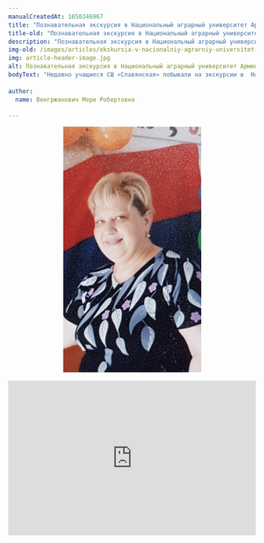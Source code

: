```yaml
---
manualCreatedAt: 1650346967
title: "Познавательная экскурсия в Национальный аграрный университет Армении" 
title-old: "Познавательная экскурсия в Национальный аграрный университет Армении"
description: "Познавательная экскурсия в Национальный аграрный университет Армении"
img-old: /images/articles/ekskursia-v-nacionalniy-agrarniy-universitet-armenii/content/1.jpg
img: article-header-image.jpg
alt: Познавательная экскурсия в Национальный аграрный университет Армении
bodyText: "Недавно учащиеся СШ «Славянская» побывали на экскурсии в  Национальном аграрном университете Армении, где посетили  музей и получили полную информацию об образовании, становлении и развитии университета. В музее собраны богатые материалы по фауне и флоре Армении. Особый интерес у школьников вызвали механизмы и приспособления для проведения сельскохозяйственных работ, в том числе робот «Поливочный агрегат».  Учащиеся посетили  химическую лабораторию, увидели проведение опытов, парники, где выращивают цветы (розы отправляют в Ераблур), овощи и ягоды, которые поставляют в дома престарелых.  Побывали ребята и в биологической лаборатории  хлебобулочных и  кондитерских изделий и с особым удовольствием  посетили цех по производству  шоколадных конфет! Экскурсия получилась очень интересная и познавательная!"

author:
  name: Венгржанович Мери Робертовна

---
```


<!-- Normal images in images/articles/article-name folder. Will be rendered after Text content 
imgArray: [
  {thumb: false,  type: "image", link: "/images/articles/ekskursia-v-nacionalniy-agrarniy-universitet-armenii/content/1.jpg",  text: "Познавательная экскурсия в Национальный аграрный университет Армении - 1"},
  {thumb: false,  type: "image", link: "/images/articles/ekskursia-v-nacionalniy-agrarniy-universitet-armenii/content/3.jpg",  text: "Познавательная экскурсия в Национальный аграрный университет Армении - 2"},
  {thumb: false,  type: "image", link: "/images/articles/ekskursia-v-nacionalniy-agrarniy-universitet-armenii/content/4.jpg",  text: "Познавательная экскурсия в Национальный аграрный университет Армении - 3"},
  {thumb: false,  type: "image", link: "/images/articles/ekskursia-v-nacionalniy-agrarniy-universitet-armenii/content/4.jpg",  text: "Познавательная экскурсия в Национальный аграрный университет Армении - 4"},
]
-->

<!-- Gallery images in images/galleries/gallery-folder-name. Will be rendered after Text content 
imgArray: [
  {thumb: false,  type: "image", link: "/images/galleries/фестиваль-золотой-ключик/article-header-image.jpg",  text: "Фестиваль золотой ключик - 1",  category: "festival-zolotoy-klyuchik"},
  {thumb: false,  type: "image", link: "/images/galleries/фестиваль-золотой-ключик/1.jpg",  text: "Фестиваль золотой ключик - 1",  category: "festival-zolotoy-klyuchik"},
  {thumb: false,  type: "image", link: "/images/galleries/фестиваль-золотой-ключик/2.jpg",  text: "Фестиваль золотой ключик - 2",  category: "festival-zolotoy-klyuchik"},
  {thumb: false,  type: "image", link: "/images/galleries/фестиваль-золотой-ключик/3.jpg",  text: "Фестиваль золотой ключик - 3",  category: "festival-zolotoy-klyuchik"},
  {thumb: false, type: "image", link: "/images/galleries/фестиваль-золотой-ключик/4.jpg", text: "Фестиваль золотой ключик - 4", category: "festival-zolotoy-klyuchik"},
  {thumb: false, type: "image", link: "/images/galleries/фестиваль-золотой-ключик/5.jpg", text: "Фестиваль золотой ключик - 5", category: "festival-zolotoy-klyuchik"},
  {thumb: false, type: "image", link: "/images/galleries/фестиваль-золотой-ключик/6.jpg", text: "Фестиваль золотой ключик - 6", category: "festival-zolotoy-klyuchik"},
]
-->

<!-- Text -->
<p></p> 
<p></p> 
<p></p> 
<p></p>
<p></p>
<p></p>
<!-- Image somewhere inbetween articles text -->
<p style="text-align: center;"><img src="/images/articles/pedagog-ss-slavyanskaya-tatyana-stepanovna-belousova-stala-laureatom-puskinskoi-premii/content/tatyana-stepanovna-belousova.jpg" alt="" width="281" height="500" /></p>
<p></p>
<p></p>

<!-- Youtube iFrame -->
<div style="text-align: center; max-width: 100%">
<iframe style="width: 560px; max-width: 100%" height="315" src="https://www.youtube.com/embed/mdFR1HYVZD8" title="YouTube video player" frameborder="0" allow="accelerometer; autoplay; clipboard-write; encrypted-media; gyroscope; picture-in-picture" allowfullscreen></iframe>
</div>

<br>
<br>
<br>

